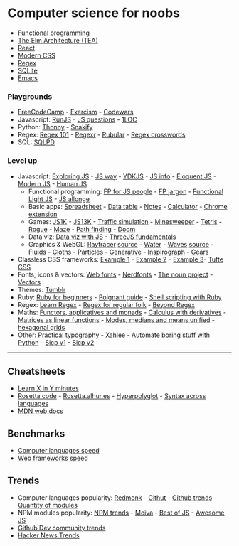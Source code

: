 # Computer science for noobs

- [Functional programming](https://www.lihaoyi.com/post/WhatsFunctionalProgrammingAllAbout.html)
- [The Elm Architecture (TEA)](https://medium.com/@l.mugnaini/the-elm-architecture-tea-animation-3efc555e8faf)
- [React](https://learnreact.design/posts/what-is-react)
- [Modern CSS](https://medium.com/actualize-network/modern-css-explained-for-dinosaurs-5226febe3525)
- [Regex](https://www.janmeppe.com/blog/regex-for-noobs/)
- [SQLite](https://tech.marksblogg.com/sqlite3-tutorial-and-guide.html)
- [Emacs](https://learnxinyminutes.com/docs/emacs/)

### Playgrounds

- [FreeCodeCamp](https://www.freecodecamp.org/) - [Exercism](https://exercism.io/) - [Codewars](https://www.codewars.com/)
- Javascript: [RunJS](https://runjs.app/) - [JS questions](https://github.com/lydiahallie/javascript-questions) - [1LOC](https://1loc.dev/)
- Python: [Thonny](https://thonny.org/) - [Snakify](https://snakify.org/pt/)
- Regex: [Regex 101](https://regex101.com) - [Regexr](https://regexr.com/) - [Rubular](https://rubular.com/) - [Regex crosswords](http://regexcrossword.com)
- SQL: [SQLPD](https://sqlpd.com/)

### Level up

- Javascript: [Exploring JS](https://exploringjs.com/) - [JS way](https://github.com/thejsway/thejsway) - [YDKJS](https://github.com/getify/You-Dont-Know-JS) - [JS info](https://javascript.info/) - [Eloquent JS](https://eloquentjavascript.net/) - [Modern JS](https://mbeaudru.github.io/modern-js-cheatsheet/) - [Human JS](https://read.humanjavascript.com/)
	- Functional programming: [FP for JS people](https://medium.com/@chetcorcos/functional-programming-for-javascript-people-1915d8775504) - [FP jargon](https://github.com/hemanth/functional-programming-jargon) - [Functional Light JS](https://github.com/getify/Functional-Light-JS) - [JS allonge](https://leanpub.com/javascriptallongesix/read)
	- Basic apps: [Spreadsheet](https://jsfiddle.net/ondras/o3tzx1px) - [Data table](https://github.com/piecioshka/simple-data-table) - [Notes](https://github.com/tmm/notational) - [Calculator](https://insect.sh/) - [Chrome extension](https://github.com/abhiomkar/good-quotes)
	- Games: [JS1K](https://js1k.com) - [JS13K](https://js13kgames.com) - [Traffic simulation](https://traffic-simulation.de) - [Minesweeper](http://xem.github.io/MiniSweeper/) - [Tetris](http://binaryify.github.io/vue-tetris) - [Rogue](https://nluqo.github.io/broughlike-tutorial) - [Maze](https://observablehq.com/@mbostock/best-first-search) - [Path finding](http://qiao.github.io/PathFinding.js/visual) - [Doom](https://www.playfuljs.com/a-first-person-engine-in-265-lines/)
	- Data viz: [Data viz with JS](https://jsdatav.is/intro.html) - [ThreeJS fundamentals](https://threejsfundamentals.org/)
	- Graphics & WebGL: [Raytracer](https://www.gabrielgambetta.com/tiny-raytracer.html) [source](https://jsfiddle.net/vz5aZ/2) - [Water](http://madebyevan.com/webgl-water/) - [Waves](https://david.li/waves) [source](https://jsfiddle.net/zyAzg) - [Fluids](https://paveldogreat.github.io/WebGL-Fluid-Simulation) - [Cloths](https://aatishb.com/drape/) - [Particles](https://minimal.be/lab/fluGL/) - [Generative](http://weavesilk.com/?ika/) - [Inspirograph](https://nathanfriend.io/inspirograph/) - [Gears](https://brm.io/gears/)
- Classless CSS frameworks: [Example 1](https://dohliam.github.io/dropin-minimal-css) - [Example 2](https://andybrewer.github.io/mvp/) - [Example 3](https://watercss.kognise.dev/)- [Tufte CSS](https://edwardtufte.github.io/tufte-css)
- Fonts, icons & vectors: [Web fonts](https://beautifulwebtype.com) - [Nerdfonts](https://www.nerdfonts.com/) - [The noun project](https://thenounproject.com/) - [Vectors](https://www.humaaans.com/)
- Themes: [Tumblr](https://www.tumblr.com/themes)
- Ruby: [Ruby for beginners](http://ruby-for-beginners.rubymonstas.org/index.html) - [Poignant guide](http://poignant.guide) - [Shell scripting with Ruby](https://www.devdungeon.com/content/enhanced-shell-scripting-ruby) 
- Regex: [Learn Regex](https://github.com/ziishaned/learn-regex) - [Regex for regular folk](https://refrf.shreyasminocha.me/) - [Beyond Regex](https://github.com/VerbalExpressions)
- Maths: [Functors, applicatives and monads](https://adit.io/posts/2013-04-17-functors,_applicatives,_and_monads_in_pictures.html) - [Calculus with derivatives](https://adit.io/posts/2018-02-18-Introduction-To-Calculus-With-Derivatives.html) - [Matrices as linear functions](https://www.dhruvonmath.com/2018/12/31/matrices/) - [Modes, medians and means unified](http://www.johnmyleswhite.com/notebook/2013/03/22/modes-medians-and-means-an-unifying-perspective/) - [hexagonal grids](https://www.redblobgames.com/grids/hexagons/)
- Other: [Practical typography](https://practicaltypography.com) - [Xahlee](http://xahlee.info/comp/comp_lang_tutorials_index.html) - [Automate boring stuff with Python](https://automatetheboringstuff.com) - [Sicp v1](https://github.com/sarabander/sicp) - [Sicp v2](https://github.com/ldct/isicp)

---

## Cheatsheets

- [Learn X in Y minutes](https://learnxinyminutes.com)
- [Rosetta code](http://rosettacode.org/wiki/Rosetta_Code) - [Rosetta.alhur.es](https://rosetta.alhur.es) - [Hyperpolyglot](http://hyperpolyglot.org) - [Syntax across languages](http://rigaux.org/language-study/syntax-across-languages.html)
- [MDN web docs](https://developer.mozilla.org/en-US/)

## Benchmarks

- [Computer languages speed](https://benchmarksgame-team.pages.debian.net/benchmarksgame/)
- [Web frameworks speed](https://github.com/the-benchmarker/web-frameworks)

## Trends

- Computer languages popularity: [Redmonk](https://redmonk.com/sogrady/2020/07/27/language-rankings-6-20/) - [Githut](https://madnight.github.io/githut) - [Github trends](https://insights.stackoverflow.com/trends) - [Quantity of modules](http://www.modulecounts.com/)
- NPM modules popularity: [NPM trends](https://www.npmtrends.com/) - [Moiva](https://moiva.io) - [Best of JS](https://bestofjs.org) - [Awesome JS](https://github.com/sorrycc/awesome-javascript)
- [Github Dev community trends](https://octoverse.github.com)
- [Hacker News Trends](https://toddwschneider.com/dashboards/hacker-news-trends)
